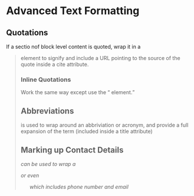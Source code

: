 # Advanced Text Formatting #

## Quotations ##
If a sectio nof block level content is quoted, wrap it in a <blockquote> element to signify
and include a URL pointing to the source of the quote inside a cite attribute.

### Inline Quotations ### 
Work the same way except use the <q> element.

## Abbreviations ##
<abbr> is used to wrap around an abbriviation or acronym, and provide a full expansion of the term (included inside a title attribute)

## Marking up Contact Details ##
<Address> can be used to wrap a <p> or even <ul> which includes phone number and email